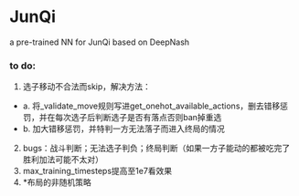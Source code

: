 # JunQi
a pre-trained NN for JunQi based on DeepNash

### to do:
1. 选子移动不合法而skip，解决方法：
- a. 将_validate_move规则写进get_onehot_available_actions，删去错移惩罚，并在每次选子后判断选子是否有落点否则ban掉重选
- b. 加大错移惩罚，并特判一方无法落子而进入终局的情况
2. bugs：战斗判断；无法选子判负；终局判断（如果一方子能动的都被吃完了胜利加法可能不太对）
3. max_training_timesteps提高至1e7看效果
4. *布局的非随机策略